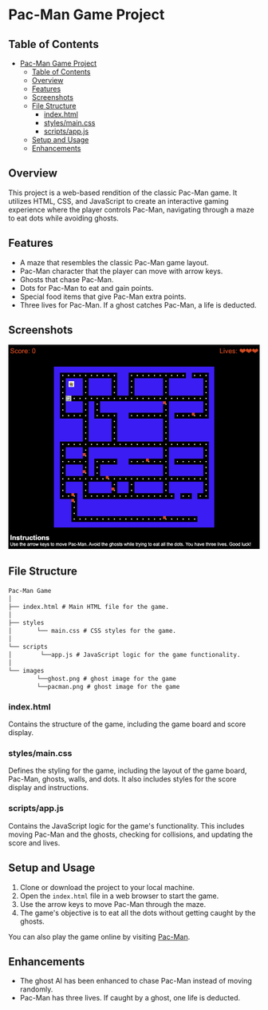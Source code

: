 # Pac-Man Game Project

## Table of Contents
- [Pac-Man Game Project](#pac-man-game-project)
  - [Table of Contents](#table-of-contents)
  - [Overview](#overview)
  - [Features](#features)
  - [Screenshots](#screenshots)
  - [File Structure](#file-structure)
    - [index.html](#indexhtml)
    - [styles/main.css](#stylesmaincss)
    - [scripts/app.js](#scriptsappjs)
  - [Setup and Usage](#setup-and-usage)
  - [Enhancements](#enhancements)

## Overview
This project is a web-based rendition of the classic Pac-Man game. It utilizes HTML, CSS, and JavaScript to create an interactive gaming experience where the player controls Pac-Man, navigating through a maze to eat dots while avoiding ghosts.

## Features
- A maze that resembles the classic Pac-Man game layout.
- Pac-Man character that the player can move with arrow keys.
- Ghosts that chase Pac-Man.
- Dots for Pac-Man to eat and gain points.
- Special food items that give Pac-Man extra points.
- Three lives for Pac-Man. If a ghost catches Pac-Man, a life is deducted.
  
## Screenshots
![Gameplay Screenshot](./images/gameplay.png)

## File Structure
```plaintext
Pac-Man Game
│
├── index.html # Main HTML file for the game.
│
├── styles
│       └── main.css # CSS styles for the game.
│
└── scripts
│        └──app.js # JavaScript logic for the game functionality.
│
└── images
        └──ghost.png # ghost image for the game
        └──pacman.png # ghost image for the game

```

### index.html
Contains the structure of the game, including the game board and score display.

### styles/main.css
Defines the styling for the game, including the layout of the game board, Pac-Man, ghosts, walls, and dots. It also includes styles for the score display and instructions.

### scripts/app.js
Contains the JavaScript logic for the game's functionality. This includes moving Pac-Man and the ghosts, checking for collisions, and updating the score and lives.

## Setup and Usage

1. Clone or download the project to your local machine.
2. Open the `index.html` file in a web browser to start the game.
3. Use the arrow keys to move Pac-Man through the maze.
4. The game's objective is to eat all the dots without getting caught by the ghosts.

You can also play the game online by visiting [Pac-Man](https://dinulhaque89.github.io/SEB-Project-1/).

## Enhancements
- The ghost AI has been enhanced to chase Pac-Man instead of moving randomly.
- Pac-Man has three lives. If caught by a ghost, one life is deducted.

